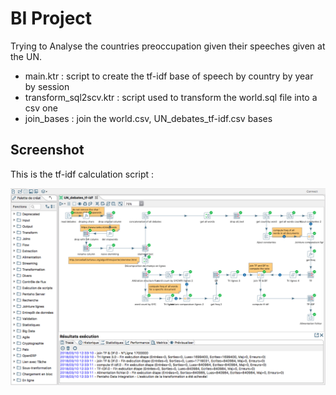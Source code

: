 # BI Project

Trying to Analyse the countries preoccupation given their speeches given at the UN.

 - main.ktr : script to create the tf-idf base of speech by country by year by session
 - transform_sql2scv.ktr : script used to transform the world.sql file into a csv one
 - join_bases : join the world.csv, UN_debates_tf-idf.csv bases

## Screenshot

This is the tf-idf calculation script : 

![TF-IDF pentaho](./img/UN_debates_tf-idf.png)


